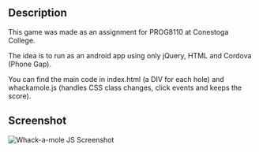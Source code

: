 ## Description

This game was made as an assignment for PROG8110 at Conestoga College.

The idea is to run as an android app using only jQuery, HTML and Cordova (Phone Gap).

You can find the main code in index.html (a DIV for each hole) and whackamole.js (handles CSS class changes, click events and keeps the score).


## Screenshot

![Whack-a-mole JS Screenshot](http://i.imgur.com/VGsBKfIl.png)

